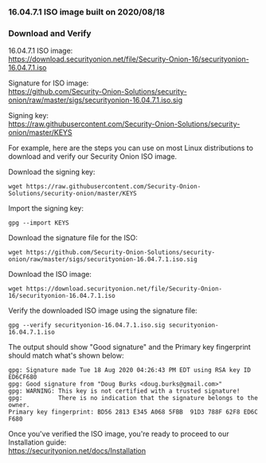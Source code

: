 ### 16.04.7.1 ISO image built on 2020/08/18

### Download and Verify

16.04.7.1 ISO image:  
https://download.securityonion.net/file/Security-Onion-16/securityonion-16.04.7.1.iso

Signature for ISO image:  
https://github.com/Security-Onion-Solutions/security-onion/raw/master/sigs/securityonion-16.04.7.1.iso.sig  

Signing key:  
https://raw.githubusercontent.com/Security-Onion-Solutions/security-onion/master/KEYS  

For example, here are the steps you can use on most Linux distributions to download and verify our Security Onion ISO image.

Download the signing key:  
```
wget https://raw.githubusercontent.com/Security-Onion-Solutions/security-onion/master/KEYS
```

Import the signing key:  
```
gpg --import KEYS
```

Download the signature file for the ISO:  
```
wget https://github.com/Security-Onion-Solutions/security-onion/raw/master/sigs/securityonion-16.04.7.1.iso.sig
```

Download the ISO image:  
```
wget https://download.securityonion.net/file/Security-Onion-16/securityonion-16.04.7.1.iso
```

Verify the downloaded ISO image using the signature file:  
```
gpg --verify securityonion-16.04.7.1.iso.sig securityonion-16.04.7.1.iso
```

The output should show "Good signature" and the Primary key fingerprint should match what's shown below:
```
gpg: Signature made Tue 18 Aug 2020 04:26:43 PM EDT using RSA key ID ED6CF680
gpg: Good signature from "Doug Burks <doug.burks@gmail.com>"
gpg: WARNING: This key is not certified with a trusted signature!
gpg:          There is no indication that the signature belongs to the owner.
Primary key fingerprint: BD56 2813 E345 A068 5FBB  91D3 788F 62F8 ED6C F680
```

Once you've verified the ISO image, you're ready to proceed to our Installation guide:  
https://securityonion.net/docs/Installation
